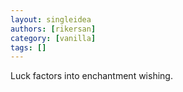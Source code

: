 ```yaml
---
layout: singleidea
authors: [rikersan]
category: [vanilla]
tags: []
---
```

Luck factors into enchantment wishing.
